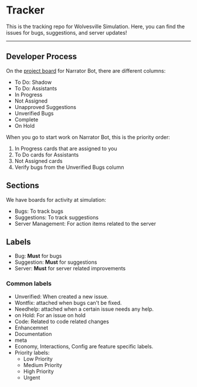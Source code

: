 # Tracker

This is the tracking repo for Wolvesville Simulation.
Here, you can find the issues for bugs, suggestions, and server updates!

<hr>

## Developer Process

On the [project board](https://github.com/orgs/wwosimulation/projects/2) for Narrator Bot, there are different columns:
- To Do: Shadow
- To Do: Assistants
- In Progress
- Not Assigned
- Unapproved Suggestions
- Unverified Bugs
- Complete
- On Hold

When you go to start work on Narrator Bot, this is the priority order:
1) In Progress cards that are assigned to you
2) To Do cards for Assistants
3) Not Assigned cards
4) Verify bugs from the Unverified Bugs column


## Sections
We have boards for activity at simulation:
- Bugs: To track bugs
- Suggestions: To track suggestions
- Server Management: For action items related to the server

## Labels
- Bug: **Must** for bugs
- Suggestion: **Must** for suggestions
- Server: **Must** for server related improvements

### Common labels 
- Unverified: When created a new issue.
- Wontfix: attached when bugs can't be fixed.
- Needhelp: attached when a certain issue needs any help.
- on Hold: For an issue on hold
- Code: Related to code related changes
- Enhancemnet
- Documentation
- meta
- Economy, Interactions, Config are feature specific labels.
- Priority labels: 
  - Low Priority
  - Medium Priority
  - High Priority
  - Urgent


